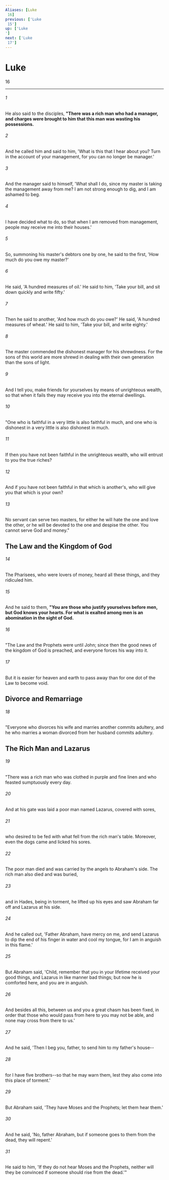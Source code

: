 ```yaml
---
Aliases: [Luke 16]
previous: ['Luke 15']
up: ['Luke']
next: ['Luke 17']
---
```

# Luke 16

***
 

###### 1 
He also said to the disciples, **"There was a rich man who had a manager, and charges were brought to him that this man was wasting his possessions.**  

###### 2 
And he called him and said to him, 'What is this that I hear about you? Turn in the account of your management, for you can no longer be manager.'  

###### 3 
And the manager said to himself, 'What shall I do, since my master is taking the management away from me? I am not strong enough to dig, and I am ashamed to beg.  

###### 4 
I have decided what to do, so that when I am removed from management, people may receive me into their houses.'  

###### 5 
So, summoning his master's debtors one by one, he said to the first, 'How much do you owe my master?'  

###### 6 
He said, 'A hundred measures of oil.' He said to him, 'Take your bill, and sit down quickly and write fifty.'  

###### 7 
Then he said to another, 'And how much do you owe?' He said, 'A hundred measures of wheat.' He said to him, 'Take your bill, and write eighty.'  

###### 8 
The master commended the dishonest manager for his shrewdness. For the sons of this world are more shrewd in dealing with their own generation than the sons of light.  

###### 9 
And I tell you, make friends for yourselves by means of unrighteous wealth, so that when it fails they may receive you into the eternal dwellings.  

###### 10 
"One who is faithful in a very little is also faithful in much, and one who is dishonest in a very little is also dishonest in much.  

###### 11 
If then you have not been faithful in the unrighteous wealth, who will entrust to you the true riches?  

###### 12 
And if you have not been faithful in that which is another's, who will give you that which is your own?  

###### 13 
No servant can serve two masters, for either he will hate the one and love the other, or he will be devoted to the one and despise the other. You cannot serve God and money."  ## The Law and the Kingdom of God  

###### 14 
The Pharisees, who were lovers of money, heard all these things, and they ridiculed him.  

###### 15 
And he said to them, **"You are those who justify yourselves before men, but God knows your hearts. For what is exalted among men is an abomination in the sight of God.**  

###### 16 
"The Law and the Prophets were until John; since then the good news of the kingdom of God is preached, and everyone forces his way into it.  

###### 17 
But it is easier for heaven and earth to pass away than for one dot of the Law to become void.  ## Divorce and Remarriage  

###### 18 
"Everyone who divorces his wife and marries another commits adultery, and he who marries a woman divorced from her husband commits adultery.  ## The Rich Man and Lazarus  

###### 19 
"There was a rich man who was clothed in purple and fine linen and who feasted sumptuously every day.  

###### 20 
And at his gate was laid a poor man named Lazarus, covered with sores,  

###### 21 
who desired to be fed with what fell from the rich man's table. Moreover, even the dogs came and licked his sores.  

###### 22 
The poor man died and was carried by the angels to Abraham's side. The rich man also died and was buried,  

###### 23 
and in Hades, being in torment, he lifted up his eyes and saw Abraham far off and Lazarus at his side.  

###### 24 
And he called out, 'Father Abraham, have mercy on me, and send Lazarus to dip the end of his finger in water and cool my tongue, for I am in anguish in this flame.'  

###### 25 
But Abraham said, 'Child, remember that you in your lifetime received your good things, and Lazarus in like manner bad things; but now he is comforted here, and you are in anguish.  

###### 26 
And besides all this, between us and you a great chasm has been fixed, in order that those who would pass from here to you may not be able, and none may cross from there to us.'  

###### 27 
And he said, 'Then I beg you, father, to send him to my father's house--  

###### 28 
for I have five brothers--so that he may warn them, lest they also come into this place of torment.'  

###### 29 
But Abraham said, 'They have Moses and the Prophets; let them hear them.'  

###### 30 
And he said, 'No, father Abraham, but if someone goes to them from the dead, they will repent.'  

###### 31 
He said to him, 'If they do not hear Moses and the Prophets, neither will they be convinced if someone should rise from the dead.'"
